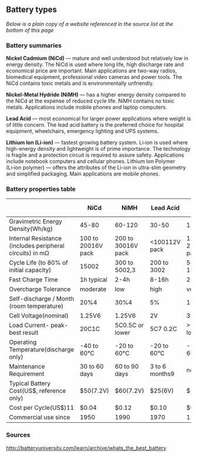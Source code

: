 Battery types
---

_Below is a plain copy of a website referenced in the source list at the bottom of this page_

### Battery summaries

**Nickel Cadmium (NiCd)** — mature and well understood but relatively low in energy density. The NiCd is used where long life, high discharge rate and economical price are important. Main applications are two-way radios, biomedical equipment, professional video cameras and power tools. The NiCd contains toxic metals and is environmentally unfriendly.

**Nickel-Metal Hydride (NiMH)** — has a higher energy density compared to the NiCd at the expense of reduced cycle life. NiMH contains no toxic metals. Applications include mobile phones and laptop computers.

**Lead Acid** — most economical for larger power applications where weight is of little concern. The lead acid battery is the preferred choice for hospital equipment, wheelchairs, emergency lighting and UPS systems.

**Lithium Ion (Li‑ion)** — fastest growing battery system. Li‑ion is used where high-energy density and lightweight is of prime importance. The technology is fragile and a protection circuit is required to assure safety. Applications include notebook computers and cellular phones.
Lithium Ion Polymer (Li‑ion polymer) — offers the attributes of the Li-ion in ultra-slim geometry and simplified packaging. Main applications are mobile phones.

### Battery properties table

|                                                          | NiCd               | NiMH               | Lead Acid      | Li-ion               | Li-ion polymer       | ReusableAlkaline    |
|----------------------------------------------------------|--------------------|--------------------|----------------|----------------------|----------------------|---------------------|
| Gravimetric Energy Density(Wh/kg)                        | 45-80              | 60-120             | 30-50          | 110-160              | 100-130              | 80 (initial)        |
| Internal Resistance (includes peripheral circuits) in mΩ | 100 to 20016V pack | 200 to 30016V pack | <100112V pack  | 150 to 25017.2V pack | 200 to 30017.2V pack | 200 to 200016V pack |
| Cycle Life (to 80% of initial capacity)                  | 15002              | 300 to 5002,3      | 200 to 3002    | 500 to 10003         | 300 to 500           | 503 (to 50%)        |
| Fast Charge Time                                         | 1h typical         | 2-4h               | 8-16h          | 2-4h                 | 2-4h                 | 2-3h                |
| Overcharge Tolerance                                     | moderate           | low                | high           | very low             | low                  | moderate            |
| Self-discharge / Month (room temperature)                | 20%4               | 30%4               | 5%             | 10%5                 | ~10%5                | 0.3%                |
| Cell Voltage(nominal)                                    | 1.25V6             | 1.25V6             | 2V             | 3.6V                 | 3.6V                 | 1.5V                |
| Load Current-    peak-    best result                    | 20C1C              | 5C0.5C or lower    | 5C7 0.2C       | >2C1C or lower       | >2C1C or lower       | 0.5C0.2C or lower   |
| Operating Temperature(discharge only)                    | -40 to 60°C        | -20 to 60°C        | -20 to 60°C    | -20 to 60°C          | 0 to 60°C            | 0 to 65°C           |
| Maintenance Requirement                                  | 30 to 60 days      | 60 to 90 days      | 3 to 6 months9 | not req.             | not req.             | not req.            |
| Typical Battery Cost(US$, reference only)                | $50(7.2V)          | $60(7.2V)          | $25(6V)        | $100(7.2V)           | $100(7.2V)           | $5(9V)              |
| Cost per Cycle(US$)11                                    | $0.04              | $0.12              | $0.10          | $0.14                | $0.29                | $0.10-0.50          |
| Commercial use since                                     | 1950               | 1990               | 1970           | 1991                 | 1999                 | 1992                |

### Sources
http://batteryuniversity.com/learn/archive/whats_the_best_battery
